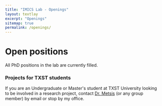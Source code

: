 ```yaml
---
title: "IMICS Lab - Openings"
layout: textlay
excerpt: "Openings"
sitemap: true
permalink: /openings/
---
```


# Open positions

All PhD positions in the lab are currently filled.

<!-- **We are currently open for PhD applications.**

We are  looking for new group members with passion, talent, and grit!

If you are interested in working with us as a PhD student, please send me an [email](mailto:vmetsis@txstate.edu). State briefly why you are interested and attach a CV, including information about the grades you had as an undergraduate and/or master's student. No need for a separate cover letter or certificates.  -->

### Projects for TXST students
If you are an Undergraduate or Master's student at TXST University looking to be involved in a research project, contact [Dr. Metsis](mailto:vmetsis@txstate.edu) (or any group member) by email or stop by my office.

<br/><br/><br/><br/><br/><br/><br/>


<!-- <figure>
<img src="{{ site.url }}{{ site.baseurl }}/images/picpic/Gallery/DSC_0696.jpg" width="95%">
</figure> -->
